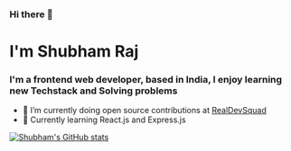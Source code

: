 ### Hi there 👋
# I'm Shubham Raj
### I'm a frontend web developer, based in India, I enjoy learning new Techstack and Solving problems 

- 🔭 I’m currently doing open source contributions at [RealDevSquad](realdevsquad.com)
- 🌱 Currently learning React.js and Express.js 

[![Shubham's GitHub stats](https://github-readme-stats.vercel.app/api?username=shubhdevelop&theme=transparent)](https://github.com/anuraghazra/github-readme-stats)
<!--
**shubhdevelop/shubhdevelop** is a ✨ _special_ ✨ repository because its `README.md` (this file) appears on your GitHub profile.

Here are some ideas to get you started:

- 🔭 I’m currently working on ...
- 🌱 I’m currently learning ...
- 👯 I’m looking to collaborate on ...
- 🤔 I’m looking for help with ...
- 💬 Ask me about ...
- 📫 How to reach me: ...
- 😄 Pronouns: ...
- ⚡ Fun fact: ...
-->
